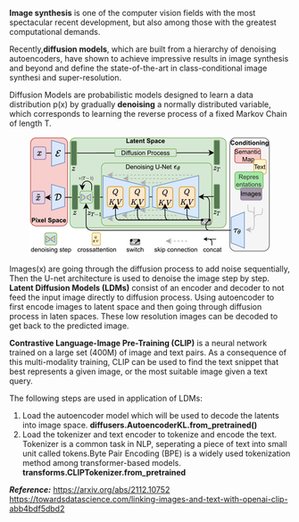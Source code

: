 
**Image synthesis** is one of the computer vision fields with the most spectacular recent development, but also among those with the greatest computational demands.

Recently,**diffusion models**, which are built from a hierarchy of denoising autoencoders, have shown to achieve impressive results in image synthesis and beyond and define the state-of-the-art in class-conditional image synthesi and super-resolution.

Diffusion Models are probabilistic models designed to learn a data distribution p(x) by gradually **denoising** a normally distributed variable, which corresponds to learning the reverse process of a fixed Markov Chain of length T.

<p align="center">
  <img src="assets/modelfigure.png">
</p>

Images(x) are going through the diffusion process to add noise sequentially, Then the U-net architecture is used to denoise the image step by step. **Latent Diffusion Models (LDMs)** consist of an encoder and decoder to not feed the input image directly to diffusion process. Using autoencoder to first encode images to latent space and then going through diffusion process in laten spaces. These low resolution images can be decoded to get back to the predicted image.


**Contrastive Language-Image Pre-Training (CLIP)** is a neural network trained on a large set (400M) of image and text pairs. As a consequence of this multi-modality training, CLIP can be used to find the text snippet that best represents a given image, or the most suitable image given a text query.

The following steps are used in application of LDMs:
  1. Load the autoencoder model which will be used to decode the latents into image space.
     **diffusers.AutoencoderKL.from_pretrained()**
  2. Load the tokenizer and text encoder to tokenize and encode the text. Tokenizer is a common task in NLP, seperating a piece of text into small unit called      tokens.Byte Pair Encoding (BPE) is a widely used tokenization method among transformer-based models.
     **transforms.CLIPTokenizer.from_pretrained**


***Reference:***
https://arxiv.org/abs/2112.10752
https://towardsdatascience.com/linking-images-and-text-with-openai-clip-abb4bdf5dbd2

